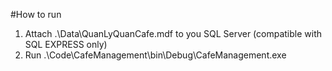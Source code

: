 #How to run
1. Attach .\Data\QuanLyQuanCafe.mdf to you SQL Server (compatible with SQL EXPRESS only)
2. Run .\Code\CafeManagement\bin\Debug\CafeManagement.exe